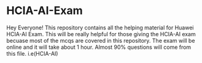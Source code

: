 # HCIA-AI-Exam
Hey Everyone!
This repository contains all the helping material for Huawei HCIA-AI Exam. 
This will be really helpful for those giving the HCIA-AI exam becuase most of the mcqs are covered in this repository.
The exam will be online and it will take about 1 hour.
Almost 90% questions will come from this file. i.e(HCIA-AI)

